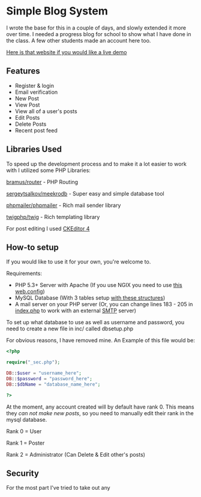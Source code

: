 # Simple Blog System

I wrote the base for this in a couple of days, and slowly extended it more over time. I needed a progress blog for school to show what I have done in the class.
A few other students made an account here too.

[Here is that website if you would like a live demo](https://yasfu.net/blogs)

## Features

* Register & login
* Email verification
* New Post 
* View Post
* View all of a user's posts
* Edit Posts 
* Delete Posts
* Recent post feed

## Libraries Used

To speed up the development process and to make it a lot easier to work with I utilized some PHP Libraries:

[bramus/router](https://github.com/bramus/router) - PHP Routing

[sergeytsalkov/meekrodb](https://github.com/SergeyTsalkov/meekrodb) - Super easy and simple database tool

[phpmailer/phpmailer](https://github.com/PHPMailer/PHPMailer) - Rich mail sender library

[twigphp/twig](https://github.com/twigphp/Twig) - Rich templating library

For post editing I used [CKEditor 4](https://github.com/ckeditor/ckeditor4)

## How-to setup

If you would like to use it for your own, you're welcome to.

Requirements:

* PHP 5.3+ Server with Apache (If you use NGIX you need to use [this web.config](https://gist.githubusercontent.com/bramus/5332525/raw/49e9658772c8342d6f64e50484ae9265cd37bb2c/web.config))
* MySQL Database (With 3 tables setup [with these structures](https://github.com/LittleBigBug/simple-blog-system/blob/master/dbstructure.sql))
* A mail server on your PHP server (Or, you can change lines 183 - 205 in [index.php](https://github.com/LittleBigBug/simple-blog-system/blob/master/index.php#L183) to work with an external [SMTP](https://github.com/PHPMailer/PHPMailer/blob/master/examples/smtp.phps) server)

To set up what database to use as well as username and password, you need to create a new file in inc/ called dbsetup.php

For obvious reasons, I have removed mine. An Example of this file would be:

```php
<?php

require("_sec.php");

DB::$user = "username_here";
DB::$password = "password_here";
DB::$dbName = "database_name_here";

?>
```

At the moment, any account created will by default have rank 0. This means they _can not make new posts_, so you need to manually edit their rank in the mysql database.

Rank 0 = User

Rank 1 = Poster

Rank 2 = Administrator (Can Delete & Edit other's posts)

## Security

For the most part I've tried to take out any <script> <style> or <link> tags in any posts. However I have not tested this 100% for security so it may be unideal for public use and may be prone to attacks.
Other than that, I have added a delay in which how fast a user can post or do any action. Right now it is 300 seconds for new posts and 20 for editing posts and you may change it on lines [325](https://github.com/LittleBigBug/simple-blog-system/blob/master/index.php#L325) (new posts) and [439](https://github.com/LittleBigBug/simple-blog-system/blob/master/index.php#L439) (editing posts) in index.php.
